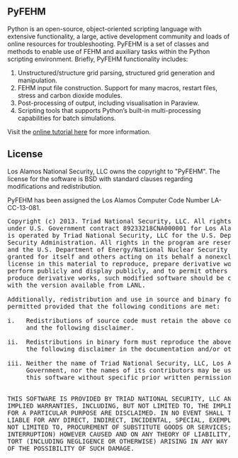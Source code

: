 ## PyFEHM ##

Python is an open-source, object-oriented scripting language with extensive functionality, a large, active development community and loads of online resources for troubleshooting.
PyFEHM is a set of classes and methods to enable use of FEHM and auxiliary tasks within the Python scripting environment.
Briefly, PyFEHM functionality includes:

1. Unstructured/structure grid parsing, structured grid generation and manipulation.
2. FEHM input file construction. Support for many macros, restart files, stress and carbon dioxide modules.
3. Post-processing of output, including visualisation in Paraview.
4. Scripting tools that supports Python’s built-in multi-processing capabilities for batch simulations.

Visit the [online tutorial here](https://lanl.github.io/PyFEHM/) for more information.

## License ##

Los Alamos National Security, LLC owns the copyright to "PyFEHM". The license for the software is BSD with standard clauses regarding modifications and redistribution.

PyFEHM has been assigned the Los Alamos Computer Code Number LA-CC-13-081. 

<pre>
Copyright (c) 2013. Triad National Security, LLC. All rights reserved. This program was produced 
under U.S. Government contract 89233218CNA000001 for Los Alamos National Laboratory (LANL), which 
is operated by Triad National Security, LLC for the U.S. Department of Energy/National Nuclear 
Security Administration. All rights in the program are reserved by Triad National Security, LLC, 
and the U.S. Department of Energy/National Nuclear Security Administration. The Government is 
granted for itself and others acting on its behalf a nonexclusive, paid-up, irrevocable worldwide 
license in this material to reproduce, prepare derivative works, distribute copies to the public, 
perform publicly and display publicly, and to permit others to do so. If software is modified to 
produce derivative works, such modified software should be clearly marked, so as not to confuse it 
with the version available from LANL.

Additionally, redistribution and use in source and binary forms, with or without modification, are 
permitted provided that the following conditions are met:

i.   Redistributions of source code must retain the above copyright notice, this list of conditions 
     and the following disclaimer.

ii.  Redistributions in binary form must reproduce the above copyright notice, this list of conditions and
     the following disclaimer in the documentation and/or other materials provided with the distribution.

iii. Neither the name of Triad National Security, LLC, Los Alamos National Laboratory, LANL, the U.S. 
     Government, nor the names of its contributors may be used to endorse or promote products derived from 
     this software without specific prior written permission.


THIS SOFTWARE IS PROVIDED BY TRIAD NATIONAL SECURITY, LLC AND CONTRIBUTORS "AS IS" AND ANY EXPRESS OR 
IMPLIED WARRANTIES, INCLUDING, BUT NOT LIMITED TO, THE IMPLIED WARRANTIES OF MERCHANTABILITY AND FITNESS 
FOR A PARTICULAR PURPOSE ARE DISCLAIMED. IN NO EVENT SHALL TRIAD NATIONAL SECURITY, LLC OR CONTRIBUTORS BE 
LIABLE FOR ANY DIRECT, INDIRECT, INCIDENTAL, SPECIAL, EXEMPLARY, OR CONSEQUENTIAL DAMAGES (INCLUDING, BUT 
NOT LIMITED TO, PROCUREMENT OF SUBSTITUTE GOODS OR SERVICES; LOSS OF USE, DATA, OR PROFITS; OR BUSINESS 
INTERRUPTION) HOWEVER CAUSED AND ON ANY THEORY OF LIABILITY, WHETHER IN CONTRACT, STRICT LIABILITY, OR 
TORT (INCLUDING NEGLIGENCE OR OTHERWISE) ARISING IN ANY WAY OUT OF THE USE OF THIS SOFTWARE, EVEN IF ADVISED
OF THE POSSIBILITY OF SUCH DAMAGE.
</pre>
